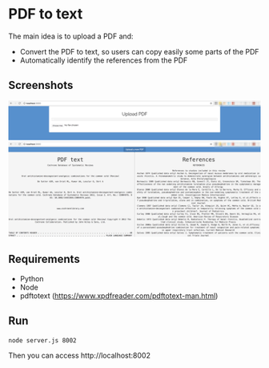 # PDF to text

The main idea is to upload a PDF and:
 - Convert the PDF to text, so users can copy easily some parts of the PDF
 - Automatically identify the references from the PDF

## Screenshots
![Screenshot1](screenshot1.png)
![Screenshot2](screenshot2.png)

## Requirements 
 * Python
 * Node
 * pdftotext (https://www.xpdfreader.com/pdftotext-man.html)

## Run

```
node server.js 8002
```

Then you can access http://localhost:8002
